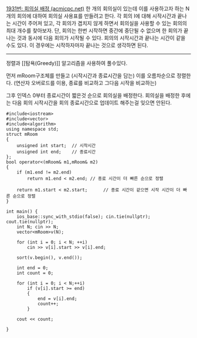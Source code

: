 [1931번: 회의실 배정 (acmicpc.net)](https://www.acmicpc.net/problem/1931)
한 개의 회의실이 있는데 이를 사용하고자 하는 N개의 회의에 대하여 회의실 사용표를 만들려고 한다. 각 회의 I에 대해 시작시간과 끝나는 시간이 주어져 있고, 각 회의가 겹치지 않게 하면서 회의실을 사용할 수 있는 회의의 최대 개수를 찾아보자. 단, 회의는 한번 시작하면 중간에 중단될 수 없으며 한 회의가 끝나는 것과 동시에 다음 회의가 시작될 수 있다. 회의의 시작시간과 끝나는 시간이 같을 수도 있다. 이 경우에는 시작하자마자 끝나는 것으로 생각하면 된다.

---------------------------------------------------------------------

정렬과 [[탐욕(Greedy)]] 알고리즘을 사용하여 풀수있다.

먼저 mRoom구조체를 만들고 (시작시간과 종료시간을 담는) 이를 오름차순으로 정렬한다.
(연산자 오버로드를 이용, 종료를 비교하고 그다음 시작을 비교하는)

그후 인덱스 0부터 종료시간이 짧은것 순으로 회의실을 배정한다. 회의실을 배정한 후에는 
다음 회의 시작시간을 회의 종료시간으로 업데이트 해주는걸 잊으면 안된다.

```
#include<iostream>
#include<vector>
#include<algorithm>
using namespace std;
struct mRoom
{
    unsigned int start;  // 시작시간
    unsigned int end;    // 종료시간
};
bool operator<(mRoom& m1,mRoom& m2)
{
    if (m1.end != m2.end) 
        return m1.end < m2.end; // 종료 시간이 더 빠른 순으로 정렬
    
    return m1.start < m2.start;      // 종료 시간이 같으면 시작 시간이 더 빠른 순으로 정렬
}

int main() {
    ios_base::sync_with_stdio(false); cin.tie(nullptr); cout.tie(nullptr);
    int N; cin >> N;
    vector<mRoom>v(N);

    for (int i = 0; i < N; ++i)
        cin >> v[i].start >> v[i].end;
    
    sort(v.begin(), v.end());

    int end = 0;
    int count = 0;

    for (int i = 0; i < N;++i)
        if (v[i].start >= end)
        {
            end = v[i].end;
            count++;
        }
    
    cout << count;

}

```